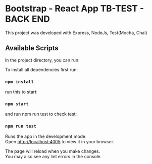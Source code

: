 # Bootstrap - React App TB-TEST - BACK END 

This project was developed with Express, NodeJs, Test(Mocha, Chai)

## Available Scripts

In the project directory, you can run:

To install all dependencies first run: 
### `npm install` 

run this to start:
### `npm start`

and run npm run test to check test:
### `npm run test`

Runs the app in the development mode.\
Open [http://localhost:4005](http://localhost:4005) to view it in your browser.


The page will reload when you make changes.\
You may also see any lint errors in the console.
